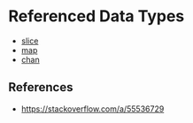 # Referenced Data Types

- [slice](slices.md)
- [map](map.md)
- [chan](chan.md)


## References

- https://stackoverflow.com/a/55536729
